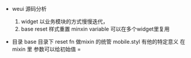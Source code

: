 - weui 源码分析
  1. widget
    以业务模块的方式慢慢迭代，
  2. base
    reset 样式重置
    minxin
    variable
    可以在多个widget里复用

- 目录
  base 目录下 reset
  fn 做mixin 的统管
  mobile.styl 有他的特定意义
  在mixin 里 参数可以给初始值 = 